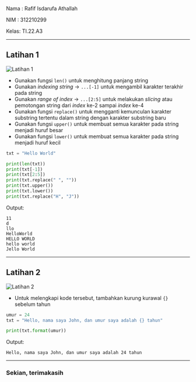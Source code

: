 Nama : Rafif Isdarufa Athallah

NIM : 312210299

Kelas: TI.22.A3

---

## Latihan 1

![Latihan 1](https://user-images.githubusercontent.com/115514467/212912764-c7d5d18e-bb1d-44a0-82f7-56718351d360.jpg)

- Gunakan fungsi `len()` untuk menghitung panjang string
- Gunakan *indexing string* -> `...[-1]` untuk mengambil karakter terakhir pada string
- Gunakan *range of index* -> `...[2:5]` untuk melakukan *slicing* atau pemotongan string dari *index* ke-2 sampai *index* ke-4
- Gunakan fungsi `replace()` untuk mengganti kemunculan karakter substring tertentu dalam string dengan karakter substring baru
- Gunakan fungsi `upper()` untuk membuat semua karakter pada string menjadi huruf besar
- Gunakan fungsi `lower()` untuk membuat semua karakter pada string menjadi huruf kecil

```python
txt = "Hello World"

print(len(txt))
print(txt[-1])
print(txt[2:5])
print(txt.replace(" ", ""))
print(txt.upper())
print(txt.lower())
print(txt.replace("H", "J"))
```

Output:

```
11
d
llo
HelloWorld
HELLO WORLD
hello world
Jello World
```

---

## Latihan 2

![Latihan 2](https://user-images.githubusercontent.com/115514467/212912750-dccc7b57-91e7-4b05-8eff-b7f2b5061e3a.jpg)

- Untuk melengkapi kode tersebut, tambahkan kurung kurawal `{}` sebelum tahun

```python
umur = 24
txt = "Hello, nama saya John, dan umur saya adalah {} tahun"

print(txt.format(umur))
```

Output:

```
Hello, nama saya John, dan umur saya adalah 24 tahun
```

---

### Sekian, terimakasih
